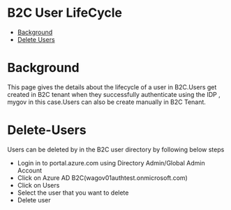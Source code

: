 # B2C User LifeCycle
- [Background](#Background)
- [Delete Users](#Delete-Users)

# Background
This page gives the details about the lifecycle of a user in B2C.Users get created in B2C tenant when they successfully authenticate using the IDP , mygov in this case.Users can also be create manually in B2C Tenant.
# Delete-Users
Users can be deleted by in the B2C user directory by following below steps

- Login in to portal.azure.com using Directory Admin/Global Admin Account
- Click on Azure AD B2C(wagov01authtest.onmicrosoft.com)
- Click on Users
- Select the user that you want to delete
- Delete user
